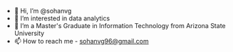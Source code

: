 - 👋 Hi, I’m @sohanvg
- 👀 I’m interested in data analytics
- 🌱 I’m a Master's Graduate in Information Technology from Arizona State University
- 📫 How to reach me - sohanvg96@gmail.com

<!---
sohanvg/sohanvg is a ✨ special ✨ repository because its `README.md` (this file) appears on your GitHub profile.
You can click the Preview link to take a look at your changes.
--->
